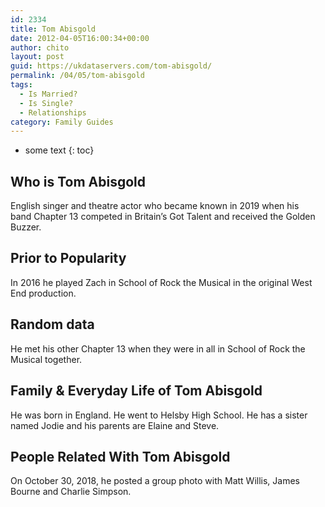 ```yaml
---
id: 2334
title: Tom Abisgold
date: 2012-04-05T16:00:34+00:00
author: chito
layout: post
guid: https://ukdataservers.com/tom-abisgold/
permalink: /04/05/tom-abisgold
tags:
  - Is Married?
  - Is Single?
  - Relationships
category: Family Guides
---
```


* some text
{: toc}
          
          
## Who is  Tom Abisgold
                  
                  
                  
English singer and theatre actor who became known in 2019 when his band Chapter 13 competed in Britain&#8217;s Got Talent and received the Golden Buzzer. 
                  
                
                
                
## Prior to Popularity 
                  
                  
                  
In 2016 he played Zach in School of Rock the Musical in the original West End production. 
                  
                
                
                
## Random data 
                  
                  
                  
He met his other Chapter 13 when they were in all in School of Rock the Musical together. 
                  
                
                
                
## Family & Everyday Life of Tom Abisgold
                  
                  
                  
He was born in England. He went to Helsby High School. He has a sister named Jodie and his parents are Elaine and Steve.
                  
                
                
                
## People Related With  Tom Abisgold
                  
                  
                  
On October 30, 2018, he posted a group photo with Matt Willis, James Bourne and Charlie Simpson. 
                  
                
              
            
          
          
          
    
    
  
